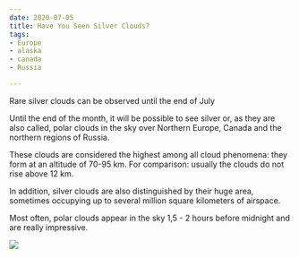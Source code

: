 ```yaml
---
date: 2020-07-05
title: Have You Seen Silver Clouds?
tags:
- Europe
- alaska
- canada
- Russia

---
```

Rare silver clouds can be observed until the end of July  
  
Until the end of the month, it will be possible to see silver or, as they are also called, polar clouds in the sky over Northern Europe, Canada and the northern regions of Russia.  
  
These clouds are considered the highest among all cloud phenomena: they form at an altitude of 70-95 km. For comparison: usually the clouds do not rise above 12 km.  
  
In addition, silver clouds are also distinguished by their huge area, sometimes occupying up to several million square kilometers of airspace.  
  
Most often, polar clouds appear in the sky 1,5 - 2 hours before midnight and are really impressive.

![](/images/silver_n.jpg)